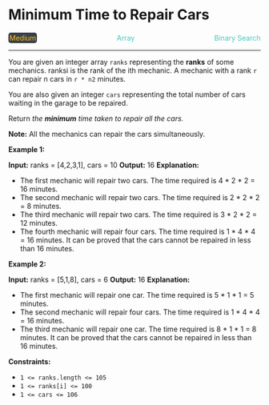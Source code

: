 # Minimum Time to Repair Cars

<div style="display: flex; justify-content: space-between; align-items: center">
<div style="color: #fac31d;
padding: 2px; background-color: #3a3f4b; border-radius: 5px;">Medium</div>
<div style="color: #46c6c2">Array</div>
<div style="color: #46c6c2">Binary Search</div>
</div>

---

You are given an integer array `ranks` representing the **ranks** of some mechanics. ranksi is the rank of the ith mechanic. A mechanic with a rank `r` can repair n cars in `r * n2` minutes.

You are also given an integer `cars` representing the total number of cars waiting in the garage to be repaired.

Return _the **minimum** time taken to repair all the cars._

**Note:** All the mechanics can repair the cars simultaneously.

**Example 1:**

**Input:** ranks = \[4,2,3,1\], cars = 10
**Output:** 16
**Explanation:** 
- The first mechanic will repair two cars. The time required is 4 \* 2 \* 2 = 16 minutes.
- The second mechanic will repair two cars. The time required is 2 \* 2 \* 2 = 8 minutes.
- The third mechanic will repair two cars. The time required is 3 \* 2 \* 2 = 12 minutes.
- The fourth mechanic will repair four cars. The time required is 1 \* 4 \* 4 = 16 minutes.
It can be proved that the cars cannot be repaired in less than 16 minutes.​​​​​

**Example 2:**

**Input:** ranks = \[5,1,8\], cars = 6
**Output:** 16
**Explanation:** 
- The first mechanic will repair one car. The time required is 5 \* 1 \* 1 = 5 minutes.
- The second mechanic will repair four cars. The time required is 1 \* 4 \* 4 = 16 minutes.
- The third mechanic will repair one car. The time required is 8 \* 1 \* 1 = 8 minutes.
It can be proved that the cars cannot be repaired in less than 16 minutes.​​​​​

**Constraints:**

*   `1 <= ranks.length <= 105`
*   `1 <= ranks[i] <= 100`
*   `1 <= cars <= 106`